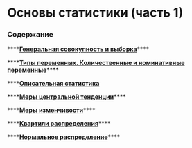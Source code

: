 # Основы статистики \(часть 1\)

### Содержание

\*\*\*\*[**Генеральная совокупность и выборка**](generalnaya-sovokupnost-i-vyborka.md)\*\*\*\*

\*\*\*\*[**Типы переменных. Количественные и номинативные переменные**](tipy-peremennykh.-kolichestvennye-i-nominativnye-peremennye.md)\*\*\*\*

\*\*\*\*[**Описательная статистика**](opisatelnaya-statistika.md)

\*\*\*\*[**Меры центральной тенденции**](mery-centralnoi-tendencii.md)\*\*\*\*

\*\*\*\*[**Меры изменчивости**](mery-izmenchivosti.md)\*\*\*\*

\*\*\*\*[**Квартили распределения**](kvartili-raspredeleniya-i-grafik-box-plot.md)\*\*\*\*

\*\*\*\*[**Нормальное распределение**](normalnoe-raspredelenie.md)\*\*\*\*

